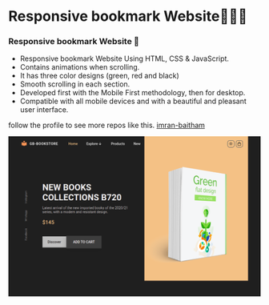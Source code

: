 # Responsive bookmark Website📕📕📕
### Responsive bookmark Website 📖 

- Responsive bookmark Website Using HTML, CSS & JavaScript.
- Contains animations when scrolling.
- It has three color designs (green, red and black)
- Smooth scrolling in each section.
- Developed first with the Mobile First methodology, then for desktop.
- Compatible with all mobile devices and with a beautiful and pleasant user interface.

follow the profile to see more repos like this. [imran-baitham](https://github.com/imran-baitham)

![bookmark](/preview.png)
